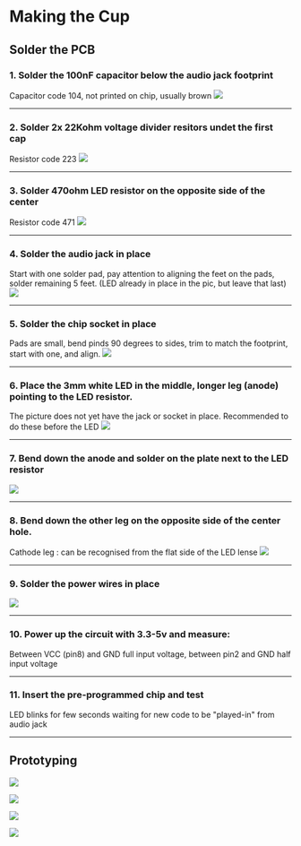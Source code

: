 # Making the Cup
## Solder the PCB


### 1. Solder the 100nF capacitor below the audio jack footprint
Capacitor code 104, not printed on chip, usually brown
![](https://github.com/kimitobo/Timecapsules/blob/master/cup/PCB_solder_guide/20181013_185612.jpg?raw=true)

---

### 2. Solder 2x 22Kohm voltage divider resitors undet the first cap
Resistor code 223
![](https://github.com/kimitobo/Timecapsules/blob/master/cup/PCB_solder_guide/20181013_190016.jpg?raw=true)

---

### 3. Solder 470ohm LED resistor on the opposite side of the center
Resistor code 471
![](https://github.com/kimitobo/Timecapsules/blob/master/cup/PCB_solder_guide/20181013_190758.jpg?raw=true)

---

### 4. Solder the audio jack in place
Start with one solder pad, pay attention to aligning the feet on the pads, solder remaining 5 feet. (LED already in place in the pic, but leave that last)
![](https://github.com/kimitobo/Timecapsules/blob/master/cup/PCB_solder_guide/20181013_192903.jpg?raw=true)

----

### 5. Solder the chip socket in place
Pads are small, bend pinds 90 degrees to sides, trim to match the footprint, start with one, and align.
![](https://github.com/kimitobo/Timecapsules/blob/master/cup/PCB_solder_guide/20181013_194346.jpg?raw=true)

---

### 6. Place the 3mm white LED in the middle, longer leg (anode) pointing to the LED resistor. 
The picture does not yet have the jack or socket in place. Recommended to do these before the LED
![](https://github.com/kimitobo/Timecapsules/blob/master/cup/PCB_solder_guide/20181013_191348.jpg?raw=true)

---

### 7. Bend down the anode and solder on the plate next to the LED resistor
![](https://github.com/kimitobo/Timecapsules/blob/master/cup/PCB_solder_guide/20181013_191907.jpg?raw=true)

---

### 8. Bend down the other leg on the opposite side of the center hole.
Cathode leg : can be recognised from the flat side of the LED lense
![](https://github.com/kimitobo/Timecapsules/blob/master/cup/PCB_solder_guide/20181013_192134.jpg?raw=true)

---

### 9. Solder the power wires in place
![](https://github.com/kimitobo/Timecapsules/blob/master/cup/PCB_solder_guide/20181013_195444.jpg?raw=true)

--- 

### 10. Power up the circuit with 3.3-5v and measure:
Between VCC (pin8) and GND full input voltage, between pin2 and GND half input voltage

---

### 11. Insert the pre-programmed chip and test
LED blinks for few seconds waiting for new code to be "played-in" from audio jack

---

## Prototyping

![](https://github.com/kimitobo/Timecapsules/blob/master/pics/20181009_013451.jpg?raw=true)

![](https://github.com/kimitobo/Timecapsules/blob/master/pics/20181008_231030.jpg?raw=true)

![](https://github.com/kimitobo/Timecapsules/blob/master/pics/20181008_235518.jpg?raw=true)

![](https://github.com/kimitobo/Timecapsules/blob/master/pics/20181008_235543.jpg?raw=true)
